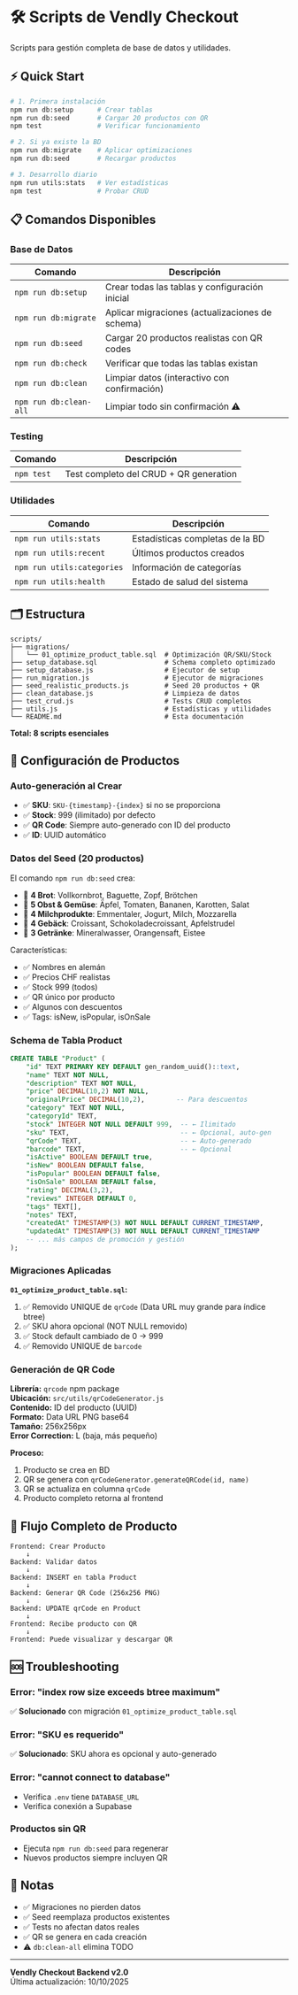 # 🛠️ Scripts de Vendly Checkout

Scripts para gestión completa de base de datos y utilidades.

## ⚡ Quick Start

```bash
# 1. Primera instalación
npm run db:setup      # Crear tablas
npm run db:seed       # Cargar 20 productos con QR
npm test              # Verificar funcionamiento

# 2. Si ya existe la BD
npm run db:migrate    # Aplicar optimizaciones
npm run db:seed       # Recargar productos

# 3. Desarrollo diario
npm run utils:stats   # Ver estadísticas
npm test              # Probar CRUD
```

## 📋 Comandos Disponibles

### Base de Datos

| Comando | Descripción |
|---------|-------------|
| `npm run db:setup` | Crear todas las tablas y configuración inicial |
| `npm run db:migrate` | Aplicar migraciones (actualizaciones de schema) |
| `npm run db:seed` | Cargar 20 productos realistas con QR codes |
| `npm run db:check` | Verificar que todas las tablas existan |
| `npm run db:clean` | Limpiar datos (interactivo con confirmación) |
| `npm run db:clean-all` | Limpiar todo sin confirmación ⚠️ |

### Testing

| Comando | Descripción |
|---------|-------------|
| `npm test` | Test completo del CRUD + QR generation |

### Utilidades

| Comando | Descripción |
|---------|-------------|
| `npm run utils:stats` | Estadísticas completas de la BD |
| `npm run utils:recent` | Últimos productos creados |
| `npm run utils:categories` | Información de categorías |
| `npm run utils:health` | Estado de salud del sistema |

## 🗂️ Estructura

```
scripts/
├── migrations/
│   └── 01_optimize_product_table.sql  # Optimización QR/SKU/Stock
├── setup_database.sql                 # Schema completo optimizado
├── setup_database.js                  # Ejecutor de setup
├── run_migration.js                   # Ejecutor de migraciones
├── seed_realistic_products.js         # Seed 20 productos + QR
├── clean_database.js                  # Limpieza de datos
├── test_crud.js                       # Tests CRUD completos
├── utils.js                           # Estadísticas y utilidades
└── README.md                          # Esta documentación
```

**Total: 8 scripts esenciales**

## 🔧 Configuración de Productos

### Auto-generación al Crear
- ✅ **SKU**: `SKU-{timestamp}-{index}` si no se proporciona
- ✅ **Stock**: 999 (ilimitado) por defecto
- ✅ **QR Code**: Siempre auto-generado con ID del producto
- ✅ **ID**: UUID automático

### Datos del Seed (20 productos)

El comando `npm run db:seed` crea:
- 🥖 **4 Brot**: Vollkornbrot, Baguette, Zopf, Brötchen
- 🥕 **5 Obst & Gemüse**: Äpfel, Tomaten, Bananen, Karotten, Salat
- 🥛 **4 Milchprodukte**: Emmentaler, Jogurt, Milch, Mozzarella
- 🥐 **4 Gebäck**: Croissant, Schokoladecroissant, Apfelstrudel
- 🥤 **3 Getränke**: Mineralwasser, Orangensaft, Eistee

Características:
- ✅ Nombres en alemán
- ✅ Precios CHF realistas
- ✅ Stock 999 (todos)
- ✅ QR único por producto
- ✅ Algunos con descuentos
- ✅ Tags: isNew, isPopular, isOnSale

### Schema de Tabla Product

```sql
CREATE TABLE "Product" (
    "id" TEXT PRIMARY KEY DEFAULT gen_random_uuid()::text,
    "name" TEXT NOT NULL,
    "description" TEXT NOT NULL,
    "price" DECIMAL(10,2) NOT NULL,
    "originalPrice" DECIMAL(10,2),        -- Para descuentos
    "category" TEXT NOT NULL,
    "categoryId" TEXT,
    "stock" INTEGER NOT NULL DEFAULT 999,  -- ← Ilimitado
    "sku" TEXT,                            -- ← Opcional, auto-gen
    "qrCode" TEXT,                         -- ← Auto-generado
    "barcode" TEXT,                        -- ← Opcional
    "isActive" BOOLEAN DEFAULT true,
    "isNew" BOOLEAN DEFAULT false,
    "isPopular" BOOLEAN DEFAULT false,
    "isOnSale" BOOLEAN DEFAULT false,
    "rating" DECIMAL(3,2),
    "reviews" INTEGER DEFAULT 0,
    "tags" TEXT[],
    "notes" TEXT,
    "createdAt" TIMESTAMP(3) NOT NULL DEFAULT CURRENT_TIMESTAMP,
    "updatedAt" TIMESTAMP(3) NOT NULL DEFAULT CURRENT_TIMESTAMP
    -- ... más campos de promoción y gestión
);
```

### Migraciones Aplicadas

**`01_optimize_product_table.sql`:**
1. ✅ Removido UNIQUE de `qrCode` (Data URL muy grande para índice btree)
2. ✅ SKU ahora opcional (NOT NULL removido)
3. ✅ Stock default cambiado de 0 → 999
4. ✅ Removido UNIQUE de `barcode`

### Generación de QR Code

**Librería:** `qrcode` npm package  
**Ubicación:** `src/utils/qrCodeGenerator.js`  
**Contenido:** ID del producto (UUID)  
**Formato:** Data URL PNG base64  
**Tamaño:** 256x256px  
**Error Correction:** L (baja, más pequeño)

**Proceso:**
1. Producto se crea en BD
2. QR se genera con `qrCodeGenerator.generateQRCode(id, name)`
3. QR se actualiza en columna `qrCode`
4. Producto completo retorna al frontend

## 🎯 Flujo Completo de Producto

```
Frontend: Crear Producto
    ↓
Backend: Validar datos
    ↓
Backend: INSERT en tabla Product
    ↓
Backend: Generar QR Code (256x256 PNG)
    ↓
Backend: UPDATE qrCode en Product
    ↓
Frontend: Recibe producto con QR
    ↓
Frontend: Puede visualizar y descargar QR
```

## 🆘 Troubleshooting

### Error: "index row size exceeds btree maximum"
✅ **Solucionado** con migración `01_optimize_product_table.sql`

### Error: "SKU es requerido"
✅ **Solucionado**: SKU ahora es opcional y auto-generado

### Error: "cannot connect to database"
- Verifica `.env` tiene `DATABASE_URL`
- Verifica conexión a Supabase

### Productos sin QR
- Ejecuta `npm run db:seed` para regenerar
- Nuevos productos siempre incluyen QR

## 📝 Notas

- ✅ Migraciones no pierden datos
- ✅ Seed reemplaza productos existentes
- ✅ Tests no afectan datos reales
- ✅ QR se genera en cada creación
- ⚠️ `db:clean-all` elimina TODO

---

**Vendly Checkout Backend v2.0**  
Última actualización: 10/10/2025
